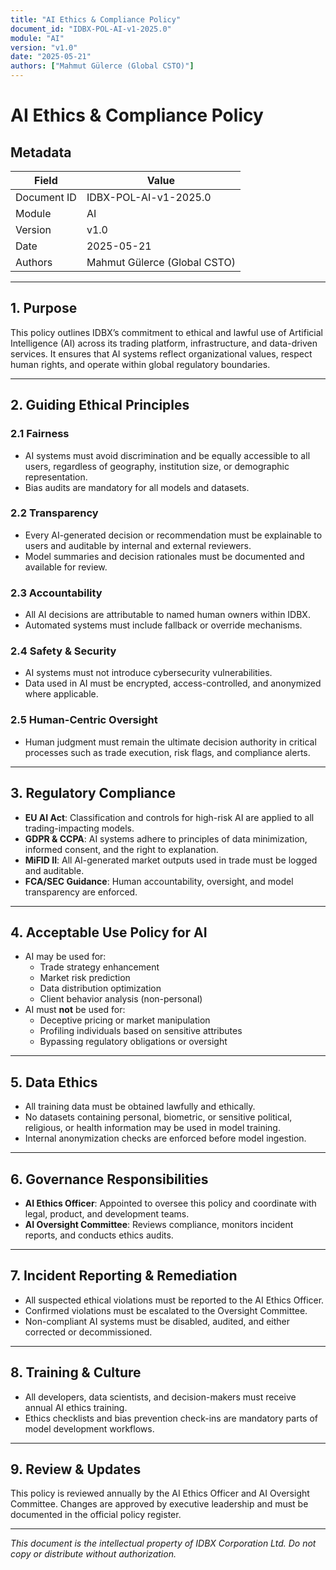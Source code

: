 ```yaml
---
title: "AI Ethics & Compliance Policy"
document_id: "IDBX-POL-AI-v1-2025.0"
module: "AI"
version: "v1.0"
date: "2025-05-21"
authors: ["Mahmut Gülerce (Global CSTO)"]
---
```


# AI Ethics & Compliance Policy

## Metadata

| Field         | Value                             |
|---------------|-----------------------------------|
| Document ID   | IDBX-POL-AI-v1-2025.0             |
| Module        | AI                                |
| Version       | v1.0                              |
| Date          | 2025-05-21        |
| Authors       | Mahmut Gülerce (Global CSTO)      |

---

## 1. Purpose

This policy outlines IDBX’s commitment to ethical and lawful use of Artificial Intelligence (AI) across its trading platform, infrastructure, and data-driven services. It ensures that AI systems reflect organizational values, respect human rights, and operate within global regulatory boundaries.

---

## 2. Guiding Ethical Principles

### 2.1 Fairness

- AI systems must avoid discrimination and be equally accessible to all users, regardless of geography, institution size, or demographic representation.
- Bias audits are mandatory for all models and datasets.

### 2.2 Transparency

- Every AI-generated decision or recommendation must be explainable to users and auditable by internal and external reviewers.
- Model summaries and decision rationales must be documented and available for review.

### 2.3 Accountability

- All AI decisions are attributable to named human owners within IDBX.
- Automated systems must include fallback or override mechanisms.

### 2.4 Safety & Security

- AI systems must not introduce cybersecurity vulnerabilities.
- Data used in AI must be encrypted, access-controlled, and anonymized where applicable.

### 2.5 Human-Centric Oversight

- Human judgment must remain the ultimate decision authority in critical processes such as trade execution, risk flags, and compliance alerts.

---

## 3. Regulatory Compliance

- **EU AI Act**: Classification and controls for high-risk AI are applied to all trading-impacting models.
- **GDPR & CCPA**: AI systems adhere to principles of data minimization, informed consent, and the right to explanation.
- **MiFID II**: All AI-generated market outputs used in trade must be logged and auditable.
- **FCA/SEC Guidance**: Human accountability, oversight, and model transparency are enforced.

---

## 4. Acceptable Use Policy for AI

- AI may be used for:
  - Trade strategy enhancement
  - Market risk prediction
  - Data distribution optimization
  - Client behavior analysis (non-personal)
- AI must **not** be used for:
  - Deceptive pricing or market manipulation
  - Profiling individuals based on sensitive attributes
  - Bypassing regulatory obligations or oversight

---

## 5. Data Ethics

- All training data must be obtained lawfully and ethically.
- No datasets containing personal, biometric, or sensitive political, religious, or health information may be used in model training.
- Internal anonymization checks are enforced before model ingestion.

---

## 6. Governance Responsibilities

- **AI Ethics Officer**: Appointed to oversee this policy and coordinate with legal, product, and development teams.
- **AI Oversight Committee**: Reviews compliance, monitors incident reports, and conducts ethics audits.

---

## 7. Incident Reporting & Remediation

- All suspected ethical violations must be reported to the AI Ethics Officer.
- Confirmed violations must be escalated to the Oversight Committee.
- Non-compliant AI systems must be disabled, audited, and either corrected or decommissioned.

---

## 8. Training & Culture

- All developers, data scientists, and decision-makers must receive annual AI ethics training.
- Ethics checklists and bias prevention check-ins are mandatory parts of model development workflows.

---

## 9. Review & Updates

This policy is reviewed annually by the AI Ethics Officer and AI Oversight Committee. Changes are approved by executive leadership and must be documented in the official policy register.

---

*This document is the intellectual property of IDBX Corporation Ltd. Do not copy or distribute without authorization.*
